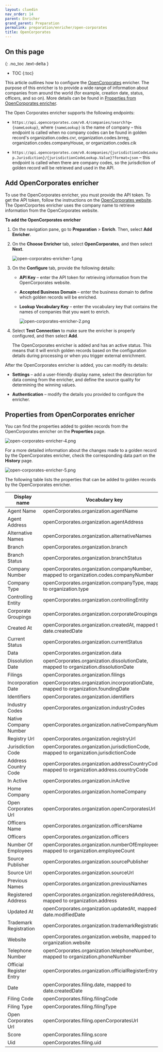 ```yaml
---
layout: cluedin
nav_order: 14
parent: Enricher
grand_parent: Preparation
permalink: preparation/enricher/open-corporates
title: OpenCorporates
---
```

## On this page
{: .no_toc .text-delta }
- TOC
{:toc}

This article outlines how to configure the [OpenCorporates](https://opencorporates.com/) enricher. The purpose of this enricher is to provide a wide range of information about companies from around the world (for example, creation date, status, officers, and so on). More details can be found in [Properties from OpenCorporates enricher](#properties-from-opencorporates-enricher).

The Open Corporates enricher supports the following endpoints:

- `https://api.opencorporates.com/v0.4/companies/search?q={nameLookup}`, where `{nameLookup}` is the name of company – this endpoint is called when no company codes can be found in golden record's organization.codes.cvr, organization.codes.brreg, organization.codes.companyHouse, or organization.codes.cik

- `https://api.opencorporates.com/v0.4companies/{jurisdictionCodeLookup.Jurisdiction}/{jurisdictionCodeLookup.Value}?format=json` – this endpoint is called when there are company codes, so the jurisdiction of golden record will be retrieved and used in the API.

## Add OpenCorporates enricher

To use the OpenCorporates enricher, you must provide the API token. To get the API token, follow the instructions on the [OpenCorporates website](https://opencorporates.com/plug-in-our-data/). The OpenCorportes enricher uses the company name to retrieve information from the OpenCorporates website.

**To add the OpenCorporates enricher**

1. On the navigation pane, go to **Preparation** > **Enrich**. Then, select **Add Enricher**.

1. On the **Choose Enricher** tab, select **OpenCorporates**, and then select **Next**.

    ![open-corporates-enricher-1.png](../../assets/images/preparation/enricher/open-corporates-enricher-1.png)

1. On the **Configure** tab, provide the following details:

    - **API Key** – enter the API token for retrieving information from the OpenCorporates website.

    - **Accepted Business Domain** – enter the business domain to define which golden records will be enriched.

    - **Lookup Vocabulary Key** – enter the vocabulary key that contains the names of companies that you want to enrich.

        ![open-corporates-enricher-2.png](../../assets/images/preparation/enricher/open-corporates-enricher-2.png)

1. Select **Test Connection** to make sure the enricher is properly configured, and then select **Add**.

    The OpenCorporates enricher is added and has an active status. This means that it will enrich golden records based on the configuration details during processing or when you trigger external enrichment.

After the OpenCorporates enricher is added, you can modify its details:

- **Settings** – add a user-friendly display name, select the description for data coming from the enricher, and define the source quality for determining the winning values.

- **Authentication** – modify the details you provided to configure the enricher.

## Properties from OpenCorporates enricher

You can find the properties added to golden records from the OpenCorporates enricher on the **Properties** page.

![open-corporates-enricher-4.png](../../assets/images/preparation/enricher/open-corporates-enricher-4.png)

For a more detailed information about the changes made to a golden record by the OpenCorporates enricher, check the corresponding data part on the **History** page.

![open-corporates-enricher-5.png](../../assets/images/preparation/enricher/open-corporates-enricher-5.png)

The following table lists the properties that can be added to golden records by the OpenCorporates enricher.

| Display name | Vocabulary key |
|--|--|
| Agent Name | openCorporates.organization.agentName |
| Agent Address | openCorporates.organization.agentAddress |
| Alternative Names | openCorporates.organization.alternativeNames |
| Branch | openCorporates.organization.branch |
| Branch Status | openCorporates.organization.branchStatus |
| Company Number | openCorporates.organization.companyNumber, mapped to organization.codes.companyNumber |
| Company Type | openCorporates.organization.companyType, mapped to organization.type |
| Controlling Entity | openCorporates.organization.controllingEntity |
| Corporate Groupings | openCorporates.organization.corporateGroupings |
| Created At | openCorporates.organization.createdAt, mapped to date.createdDate |
| Current Status | openCorporates.organization.currentStatus |
| Data | openCorporates.organization.data |
| Dissolution Date | openCorporates.organization.dissolutionDate, mapped to organization.dissolutionDate |
| Filings | openCorporates.organization.filings |
| Incorporation Date | openCorporates.organization.incorporationDate, mapped to organization.foundingDate |
| Identifiers | openCorporates.organization.identifiers |
| Industry Codes | openCorporates.organization.industryCodes |
| Native Company Number | openCorporates.organization.nativeCompanyNumber |
| Registry Url | openCorporates.organization.registryUrl |
| Jurisdiction Code | openCorporates.organization.jurisdictionCode, mapped to organization.jurisdictionCode |
| Address Country Code | openCorporates.organization.addressCountryCode, mapped to organization.address.countryCode |
| In Active | openCorporates.organization.inActive |
| Home Company | openCorporates.organization.homeCompany |
| Open Corporates Url | openCorporates.organization.openCorporatesUrl |
| Officers Name | openCorporates.organization.officersName |
| Officers | openCorporates.organization.officers |
| Number Of Employees | openCorporates.organization.numberOfEmployees, mapped to organization.employeeCount |
| Source Publisher | openCorporates.organization.sourcePublisher |
| Source Url | openCorporates.organization.sourceUrl |
| Previous Names | openCorporates.organization.previousNames |
| Registered Address | openCorporates.organization.registeredAddress, mapped to organization.address |
| Updated At | openCorporates.organization.updatedAt, mapped to date.modifiedDate |
| Trademark Registration | openCorporates.organization.trademarkRegistration |
| Website | openCorporates.organization.website, mapped to organization.website |
| Telephone Number | openCorporates.organization.telephoneNumber, mapped to organization.phoneNumber |
| Official Register Entry | openCorporates.organization.officialRegisterEntry |
| Date | openCorporates.filing.date, mapped to date.createdDate |
| Filing Code | openCorporates.filing.filingCode |
| Filing Type | openCorporates.filing.filingType |
| Open Corporates Url | openCorporates.filing.openCorporatesUrl |
| Score | openCorporates.filing.score |
| Uid | openCorporates.filing.uid |